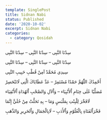 ```yaml
---
template: SinglePost
title: Sidnan Nabi
status: Published
date: '2020-10-02'
excerpt: Sidnan Nabi
categories:
  - category: Qosidah
---
```


سِدْنَا النَّبِى – سِدْنَا النَّبِى – سِدْنَا النَّبِى

سِدْنَا النَّبِى – سِدْنَا النَّبِى – سِدْنَا النَّبِى

سِيدِي مُحَمَّدْ آمِنْ  قُطْبِ حَبِيبِ النَّبِی

أَحْمِدُكَ اللّٰهُمَّ حَمْدًا مُسْتَمِرْ – عَدَّ عَطَايَاكَ الَّتِی لَاتَنْحَصِرْ

مُصَلِّيًا عًلٰی خِتَامِ اْلأَنْبِيَاء – وَاْلآلِ وَالصَّحْبِ اْلهُدَاةِ اْلأَتْقِيَاء

لَافَخْرَ لِلْبِنْتِ بِمَلْبَسٍ وَمَا – بِهِ تَحَلَّتْ مِنْ حُلَيًّ إِنَّمَا

فَخْرَاْلفَتَاةِ بِالْعُلُوْمِ وَاْلأَدَبِ – لَابِالْجَمَالِ وَاْلحَرِيرِ وَالذَّهَبِ


